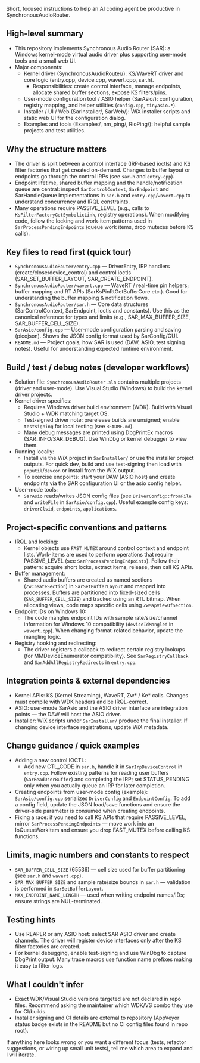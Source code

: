 Short, focused instructions to help an AI coding agent be productive in SynchronousAudioRouter.

High-level summary
------------------
- This repository implements Synchronous Audio Router (SAR): a Windows kernel-mode virtual audio driver plus supporting user-mode tools and a small web UI.
- Major components:
  - Kernel driver (SynchronousAudioRouter/): KS/WaveRT driver and core logic (entry.cpp, device.cpp, wavert.cpp, sar.h).
    - Responsibilities: create control interface, manage endpoints, allocate shared buffer sections, expose KS filters/pins.
  - User-mode configuration tool / ASIO helper (SarAsio/): configuration, registry mapping, and helper utilities (`config.cpp`, `tinyasio.*`).
  - Installer / UI / Web (SarInstaller/, SarWeb/): WiX installer scripts and static web UI for the configuration dialog.
  - Examples and tools (Examples/, nm_ping/, RioPing/): helpful sample projects and test utilities.

Why the structure matters
------------------------
- The driver is split between a control interface (IRP-based ioctls) and KS filter factories that get created on-demand. Changes to buffer layout or endpoints go through the control IRPs (see `sar.h` and `entry.cpp`).
- Endpoint lifetime, shared buffer mapping and the handle/notification queue are central: inspect `SarControlContext`, `SarEndpoint` and SarHandleQueue implementations in `sar.h` and `entry.cpp`/`wavert.cpp` to understand concurrency and IRQL constraints.
- Many operations require PASSIVE_LEVEL (e.g., calls to `KsFilterFactoryGetSymbolicLink`, registry operations). When modifying code, follow the locking and work-item patterns used in `SarProcessPendingEndpoints` (queue work items, drop mutexes before KS calls).

Key files to read first (quick tour)
----------------------------------
- `SynchronousAudioRouter/entry.cpp` — DriverEntry, IRP handlers (create/close/device_control) and control ioctls (SAR_SET_BUFFER_LAYOUT, SAR_CREATE_ENDPOINT).
- `SynchronousAudioRouter/wavert.cpp` — WaveRT / real-time pin helpers; buffer mapping and RT APIs (SarKsPinRtGetBufferCore etc.). Good for understanding the buffer mapping & notification flows.
- `SynchronousAudioRouter/sar.h` — Core data structures (SarControlContext, SarEndpoint, ioctls and constants). Use this as the canonical reference for types and limits (e.g., SAR_MAX_BUFFER_SIZE, SAR_BUFFER_CELL_SIZE).
- `SarAsio/config.cpp` — User-mode configuration parsing and saving (picojson). Shows the JSON config format used by SarConfig/GUI.
- `README.md` — Project goals, how SAR is used (DAW, ASIO, test signing notes). Useful for understanding expected runtime environment.

Build / test / debug notes (developer workflows)
----------------------------------------------
- Solution file: `SynchronousAudioRouter.sln` contains multiple projects (driver and user-mode). Use Visual Studio (Windows) to build the kernel driver projects.
- Kernel driver specifics:
  - Requires Windows driver build environment (WDK). Build with Visual Studio + WDK matching target OS.
  - Test-signed driver note: prerelease builds are unsigned; enable `testsigning` for local testing (see `README.md`).
  - Many debug messages are printed using DbgPrintEx macros (SAR_INFO/SAR_DEBUG). Use WinDbg or kernel debugger to view them.
- Running locally:
  - Install via the WiX project in `SarInstaller/` or use the installer project outputs. For quick dev, build and use test-signing then load with `pnputil`/`devcon` or install from the WiX output.
  - To exercise endpoints: start your DAW (ASIO host) and create endpoints via the SAR configuration UI or the asio config helper.
- User-mode tools:
  - `SarAsio` reads/writes JSON config files (see `DriverConfig::fromFile` and `writeFile` in `SarAsio/config.cpp`). Useful example config keys: `driverClsid`, `endpoints`, `applications`.

Project-specific conventions and patterns
--------------------------------------
- IRQL and locking:
  - Kernel objects use `FAST_MUTEX` around control context and endpoint lists. Work-items are used to perform operations that require PASSIVE_LEVEL (see `SarProcessPendingEndpoints`). Follow their pattern: acquire short locks, extract items, release, then call KS APIs.
- Buffer management:
  - Shared audio buffers are created as named sections (`ZwCreateSection`) in `SarSetBufferLayout` and mapped into processes. Buffers are partitioned into fixed-sized cells (`SAR_BUFFER_CELL_SIZE`) and tracked using an RTL bitmap. When allocating views, code maps specific cells using `ZwMapViewOfSection`.
- Endpoint IDs on Windows 10:
  - The code mangles endpoint IDs with sample rate/size/channel information for Windows 10 compatibility (`deviceIdMangled` in `wavert.cpp`). When changing format-related behavior, update the mangling logic.
- Registry hooking and redirecting:
  - The driver registers a callback to redirect certain registry lookups (for MMDeviceEnumerator compatibility). See `SarRegistryCallback` and `SarAddAllRegistryRedirects` in `entry.cpp`.

Integration points & external dependencies
-----------------------------------------
- Kernel APIs: KS (Kernel Streaming), WaveRT, Zw* / Ke* calls. Changes must compile with WDK headers and be IRQL-correct.
- ASIO: user-mode SarAsio and the ASIO driver interface are integration points — the DAW will host the ASIO driver.
- Installer: WiX scripts under `SarInstaller/` produce the final installer. If changing device interface registrations, update WiX metadata.

Change guidance / quick examples
------------------------------
- Adding a new control IOCTL:
  - Add new CTL_CODE in `sar.h`, handle it in `SarIrpDeviceControl` in `entry.cpp`. Follow existing patterns for reading user buffers (`SarReadUserBuffer`) and completing the IRP; set STATUS_PENDING only when you actually queue an IRP for later completion.
- Creating endpoints from user-mode config (example): `SarAsio/config.cpp` serializes `DriverConfig` and `EndpointConfig`. To add a config field, update the JSON load/save functions and ensure the driver-side parameter is consumed when creating endpoints.
- Fixing a race: if you need to call KS APIs that require PASSIVE_LEVEL, mirror `SarProcessPendingEndpoints` — move work into an IoQueueWorkItem and ensure you drop FAST_MUTEX before calling KS functions.

Limits, magic numbers and constants to respect
---------------------------------------------
- `SAR_BUFFER_CELL_SIZE` (65536) — cell size used for buffer partitioning (see `sar.h` and `wavert.cpp`).
- `SAR_MAX_BUFFER_SIZE` and sample rate/size bounds in `sar.h` — validation is performed in `SarSetBufferLayout`.
- `MAX_ENDPOINT_NAME_LENGTH` — used when writing endpoint names/IDs; ensure strings are NUL-terminated.

Testing hints
-------------
- Use REAPER or any ASIO host: select SAR ASIO driver and create channels. The driver will register device interfaces only after the KS filter factories are created.
- For kernel debugging, enable test-signing and use WinDbg to capture DbgPrint output. Many trace macros use function name prefixes making it easy to filter logs.

What I couldn't infer
---------------------
- Exact WDK/Visual Studio versions targeted are not declared in repo files. Recommend asking the maintainer which WDK/VS combo they use for CI/builds.
- Installer signing and CI details are external to repository (AppVeyor status badge exists in the README but no CI config files found in repo root).

If anything here looks wrong or you want a different focus (tests, refactor suggestions, or wiring up small unit tests), tell me which area to expand and I will iterate.

